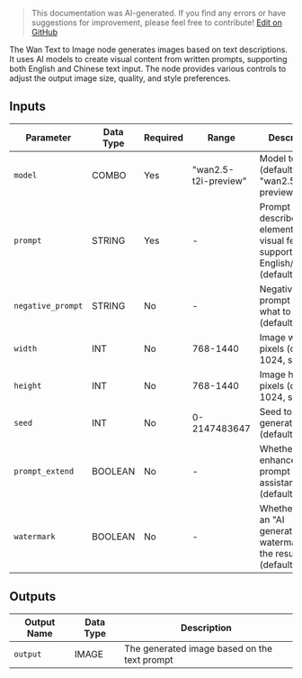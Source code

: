 > This documentation was AI-generated. If you find any errors or have suggestions for improvement, please feel free to contribute! [Edit on GitHub](https://github.com/Comfy-Org/embedded-docs/blob/main/comfyui_embedded_docs/docs/WanTextToImageApi/en.md)

The Wan Text to Image node generates images based on text descriptions. It uses AI models to create visual content from written prompts, supporting both English and Chinese text input. The node provides various controls to adjust the output image size, quality, and style preferences.

## Inputs

| Parameter | Data Type | Required | Range | Description |
|-----------|-----------|----------|-------|-------------|
| `model` | COMBO | Yes | "wan2.5-t2i-preview" | Model to use (default: "wan2.5-t2i-preview") |
| `prompt` | STRING | Yes | - | Prompt used to describe the elements and visual features, supports English/Chinese (default: empty) |
| `negative_prompt` | STRING | No | - | Negative text prompt to guide what to avoid (default: empty) |
| `width` | INT | No | 768-1440 | Image width in pixels (default: 1024, step: 32) |
| `height` | INT | No | 768-1440 | Image height in pixels (default: 1024, step: 32) |
| `seed` | INT | No | 0-2147483647 | Seed to use for generation (default: 0) |
| `prompt_extend` | BOOLEAN | No | - | Whether to enhance the prompt with AI assistance (default: True) |
| `watermark` | BOOLEAN | No | - | Whether to add an "AI generated" watermark to the result (default: True) |

## Outputs

| Output Name | Data Type | Description |
|-------------|-----------|-------------|
| `output` | IMAGE | The generated image based on the text prompt |
